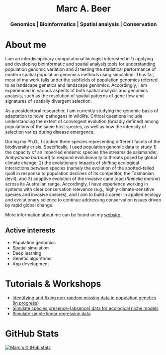 <div align="center">
<center>
	<h1>Marc A. Beer</h1>
	<h3>Genomics | Bioinformatics | Spatial analysis | Conservation</h3>
</center>
</div>


# About me
I am an interdisciplinary computational biologist interested in 1) applying and developing bioinformatic and spatial analysis tools for understanding population genomic variation and 2) testing the statistical performance of modern spatial population genomics methods using simulation. Thus far, most of my work falls under the subfields of population genomics referred to as landscape genetics and landscape genomics. Accordingly, I am experienced in various aspects of both spatial analysis and genomics analysis, such as the resolution of spatial patterns of gene flow and signatures of spatially divergent selection.

As a postdoctoral researcher, I am currently studying the genomic basis of adaptation to novel pathogens in wildlife. Critical questions include understanding the extent of convergent evolution (broadly defined) among populations of the same host species, as well as how the intensity of selection varies during disease emergence. 

During my Ph.D., I studied three species representing different facets of the biodiversity crisis. Specifically, I used population genomic data to study 1) the capacity of an imperiled endemic species (the streamside salamander, <i>Ambystoma barbouri</i>) to respond evolutionarily to threats posed by global climate change; 2) the evolutionary impacts of shifting ecological interactions between species (namely the evolution of the spotted-tailed quoll in response to population declines of its competitor, the Tasmanian devil); and 3) adaptive evolution of the invasive cane toad (<i>Rhinella marina</i>) across its Australian range. Accordingly, I have experience working in systems with clear conservation relevance (e.g., highly climate-sensitive species and invasive species), and I aim to build a career in applied ecology and evolutionary science to continue addressing conservation issues driven by rapid global change.

More information about me can be found on my <a href="https://marcabeer.github.io//">website</a>.

## Active interests
- Population genomics
- Spatial simulation
- Deep learning
- Genetic algorithms
- App development

# Tutorials & Workshops
- <a href="https://github.com/marcabeer/Nonrandom_missing_data_in_population_genetics">Identifying and fixing non-random missing data in population genetics (in progress)</a>
- <a href="https://github.com/marcabeer/Species_presence_simulation">Simulate species presence-[absence] data for ecological niche models</a>
- <a href="https://github.com/marcabeer/Simulate_regression_data">Simulate simple linear regression data</a>

# GitHub Stats
[![Marc's GitHub stats](https://github-readme-stats.vercel.app/api?username=marcabeer)](https://github.com/marcabeer/github-readme-stats)
